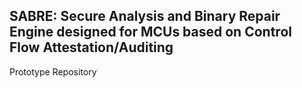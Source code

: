 ## SABRE: Secure Analysis and Binary Repair Engine designed for MCUs based on Control Flow Attestation/Auditing

Prototype Repository
